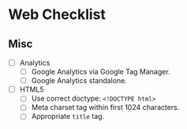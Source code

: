 # Web Checklist


## Misc

- [ ] Analytics
	+ [ ] Google Analytics via Google Tag Manager.
	+ [ ] Google Analytics standalone.
- [ ] HTML5
	+ [ ] Use correct doctype: `<!DOCTYPE html>`
	+ [ ] Meta charset tag within first 1024 characters.
	+ [ ] Appropriate `title` tag.
